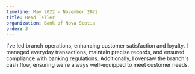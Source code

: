 ```yaml
---
timeline: May 2022 - November 2022
title: Head Teller
organization: Bank of Nova Scotia
order: 3
---
```


I've led branch operations, enhancing customer satisfaction and loyalty. I managed everyday transactions, maintain precise records, and ensured compliance with banking regulations. Additionally, I oversaw the branch's cash flow, ensuring we're always well-equipped to meet customer needs.
